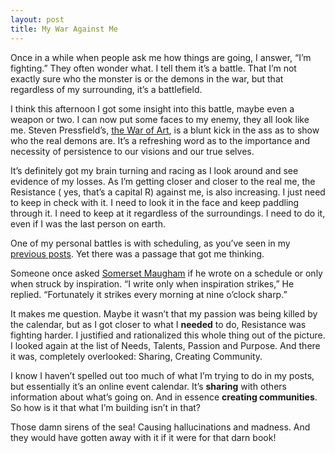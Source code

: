 ```yaml
---
layout: post
title: My War Against Me
---
```

Once in a while when people ask me how things are going, I answer, “I’m fighting.” They often wonder what. I tell them it’s a battle. That I’m not exactly sure who the monster is or the demons in the war, but that regardless of my surrounding, it’s a battlefield.

I think this afternoon I got some insight into this battle, maybe even a weapon or two. I can now put some faces to my enemy, they all look like me. Steven Pressfield’s, [the War of Art](https://www.amazon.com/exec/obidos/tg/detail/-/0446691437/qid=1108679680/sr=8-1/ref=sr_8_xs_ap_i1_xgl14/104-0820290-1630346?v=glance&s=books&n=507846), is a blunt kick in the ass as to show who the real demons are. It’s a refreshing word as to the importance and necessity of persistence to our visions and our true selves.

It’s definitely got my brain turning and racing as I look around and see evidence of my losses. As I’m getting closer and closer to the real me, the Resistance ( yes, that’s a capital R) against me, is also increasing. I just need to keep in check with it. I need to look it in the face and keep paddling through it. I need to keep at it regardless of the surroundings. I need to do it, even if I was the last person on earth.

One of my personal battles is with scheduling, as you’ve seen in my [previous posts](/passion-killers). Yet there was a passage that got me thinking.

Someone once asked [Somerset Maugham](https://web.archive.org/web/20050323180306/http://www.answers.com:80/Somerset%20Maugham) if he wrote on a schedule or only when struck by inspiration. “I write only when inspiration strikes,” He replied. “Fortunately it strikes every morning at nine o’clock sharp.”

It makes me question. Maybe it wasn’t that my passion was being killed by the calendar, but as I got closer to what I **needed** to do, Resistance was fighting harder. I justified and rationalized this whole thing out of the picture. I looked again at the list of Needs, Talents, Passion and Purpose. And there it was, completely overlooked: Sharing, Creating Community.

I know I haven’t spelled out too much of what I’m trying to do in my posts, but essentially it’s an online event calendar. It’s **sharing** with others information about what’s going on. And in essence **creating communities**. So how is it that what I’m building isn’t in that?

Those damn sirens of the sea! Causing hallucinations and madness. And they would have gotten away with it if it were for that darn book!

